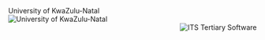 
<!DOCTYPE html>
<html>
<title>Self Help iEnabler</title>
<meta name="viewport" content="width=device-width, initial-scale=1">
<meta http-equiv="X-UA-Compatible" content="IE=edge" />
<link rel="stylesheet" href="https://www.w3schools.com/w3css/4/w3.css">
<link rel="stylesheet" type="text/css" href="/itsincludes/css/its.css">
<script language="JavaScript1.2" src="/itsincludes/js/its_scripts.js" type="text/javascript"></script>
<body class="w3-margin-left">
<div id="fra_header" class="fra_header w3-theme-l4"><div class="fra_inst">University of KwaZulu-Natal</div><div class="fra_date w3-hide-small"><script type="text/javascript">prt_header_datestamp();</script></div></div><div class="w3-row w3-hide-small"><div class="w3-half itslogimg"><img src="/itsimages/InsImg.gif" alt="University of KwaZulu-Natal"></div><div id="adaptit" class="w3-half" style="text-align: right;"><img src="/itsimages/ItsImg.gif" alt="ITS Tertiary Software"></div></div>
<div class="login_top" id="login_top"><script src="/itsincludes/js/login_top.js" type="text/javascript"></script></div>
<div class="login w3-row">
<script src="/itsincludes/js/login_left.js" type="text/javascript"></script>
<script src="/itsincludes/js/login_right.js" type="text/javascript"></script>
</div>
<div id="login_bottom" class="login_bottom w3-hide-small"><script src="/itsincludes/js/login_bottom.js" type="text/javascript"></script></div>
</body>
</html>
